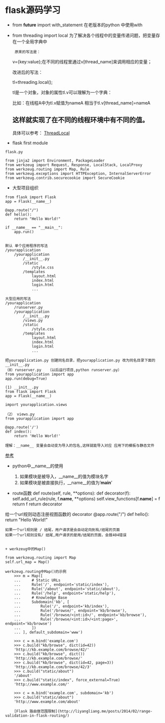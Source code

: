 # flask源码学习

+ from __future__ import with_statement
  在老版本的python 中使用with

+  from threading import local
    为了解决各个线程中的变量传递问题，把变量存在一个全局字典中

        原来的写法是：

    v={key:value};在不同的线程里通过v[thread_name]来调用相应的变量；

    改进后的写法：

    tl=threading.local();

    tl是一个对象，对象的属性tl.v可以理解为一个字典：

    比如：在线程A中为tl.v赋值为nameA 相当于tl.v[thread_name]=nameA

    这样就实现了在不同的线程环境中有不同的值。
    ----------
    具体可以参考： [ThreadLocal](http://www.liaoxuefeng.com/wiki/001374738125095c955c1e6d8bb493182103fac9270762a000/001386832845200f6513494f0c64bd882f25818a0281e80000)

+ flask first module

```
flask.py

from jinja2 import Environment, PackageLoader
from werkzeug import Request, Response, LocalStack, LocalProxy
from werkzeug.routing import Map, Rule
from werkzeug.exceptions import HTTPException, InternalServerError
from werkzeug.contrib.securecookie import SecureCookie
```

+ 大型项目组织
```
from flask import Flask
app = Flask(__name__)

@app.route("/")
def hello():
    return "Hello World!"

if __name__ == "__main__":
    app.run()


默认 单个应用程序的写法
/yourapplication
    /yourapplication
        /__init__.py
        /static
            /style.css
        /templates
            layout.html
            index.html
            login.html
            ...

大型应用的写法
/yourapplication
    /runserver.py
    /yourapplication
        /__init__.py
        /views.py
        /static
            /style.css
        /templates
            layout.html
            index.html
            login.html
            ...

把yourapplication.py 创建同名目录，把yourapplication.py 改为同名目录下面的__init__.py
（0）runserver.py   （以后运行项目,python runserver.py）
from yourapplication import app
app.run(debug=True)

(1) __init__.py
from flask import Flask
app = Flask(__name__)

import yourapplication.views

（2） views.py 
from yourapplication import app

@app.route('/')
def index():
    return 'Hello World!'

理解：__name__ 变量会自动变为导入的包名,这样就能导入对应 应用下的模板与静态文件
```
[参考](http://docs.jinkan.org/docs/flask/patterns/packages.html)

+ python中__name__的使用 

    1. 如果模块是被导入，__name__的值为模块名字
    2. 如果模块是被直接执行，__name__的值为’__main__’

+ route函数
def route(self, rule, **options):
    def decorator(f):
        self.add_url_rule(rule, f.__name__, **options)
        self.view_functions[f.__name__] = f
        return f
    return decorator    

给一个url规则动态注册视图函数的 decorator
@app.route("/")
def hello():
    return "Hello World!"

```
如果一个url规则是 / 结尾，用户请求是会自动定向到有/结尾的页面
如果一个url规则没有/ 结尾,用户请求的是用/结尾的页面，会报404错误


+ werkzeug中的Map()

from werkzeug.routing import Map
self.url_map = Map()

werkzeug.routing中Map()的示例
    >>> m = Map([
    ...     # Static URLs
    ...     Rule('/', endpoint='static/index'),
    ...     Rule('/about', endpoint='static/about'),
    ...     Rule('/help', endpoint='static/help'),
    ...     # Knowledge Base
    ...     Subdomain('kb', [
    ...         Rule('/', endpoint='kb/index'),
    ...         Rule('/browse/', endpoint='kb/browse'),
    ...         Rule('/browse/<int:id>/', endpoint='kb/browse'),
    ...         Rule('/browse/<int:id>/<int:page>', endpoint='kb/browse')
    ...     ])
    ... ], default_subdomain='www')
    
    >>> c = m.bind('example.com')
    >>> c.build("kb/browse", dict(id=42))
    'http://kb.example.com/browse/42/'
    >>> c.build("kb/browse", dict())
    'http://kb.example.com/browse/'
    >>> c.build("kb/browse", dict(id=42, page=3))
    'http://kb.example.com/browse/42/3'
    >>> c.build("static/about")
    '/about'
    >>> c.build("static/index", force_external=True)
    'http://www.example.com/'

    >>> c = m.bind('example.com', subdomain='kb')
    >>> c.build("static/about")
    'http://www.example.com/about'

    [Flask 路由做范围限制](http://liyangliang.me/posts/2014/02/range-validation-in-flask-routing/)